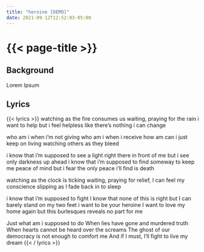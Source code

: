 ```yaml
---
title: "heroine [DEMO]"
date: 2021-09-12T12:52:03-05:00
---
```

# {{< page-title >}}

## Background
Lorem Ipsum

## Lyrics
{{< lyrics >}}
watching as the fire consumes us
waiting, praying for the rain
i want to help but i feel helpless
like there’s nothing i can change

who am i when i’m not giving
who am i when i receive
how am can i just keep on living
watching others as they bleed

i know that i’m supposed to see
a light right there in front of me
but i see only darkness up ahead
i know that i’m supposed to find
someway to keep me peace of mind
but i fear the only peace i’ll find is death

watching as the clock is ticking
waiting, praying for relief,
I can feel my conscience slipping
as I fade back in to sleep

i know that i’m supposed to fight
I know that none of this is right
but I can barely stand on my two feet
i want to be your heroine
I want to love my home again
but this burlesques reveals no part for me

Just what am i supposed to do
When lies have gone and murdered truth
When hearts cannot be heard over the screams
The ghost of our democracy
is not enough to comfort me
And if I must, I’ll fight to live my dream
{{< / lyrics >}}
